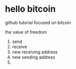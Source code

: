 # hello bitcoin
github tutorial focused on bitcoin

the value of freedom

1. send
2. receive
3. new receiving address
4. new sending address
5. 
